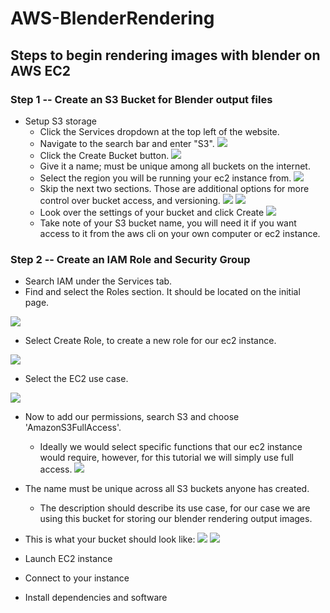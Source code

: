 # AWS-BlenderRendering

## Steps to begin rendering images with blender on AWS EC2

### Step 1 -- Create an S3 Bucket for Blender output files
  * Setup S3 storage
    * Click the Services dropdown at the top left of the website.
    * Navigate to the search bar and enter "S3".
    ![](./source-md/S3-1-SearchS3.png)
    * Click the Create Bucket button.
    ![](./source-md/S3-2-CreateBucket.png)
    * Give it a name; must be unique among all buckets on the internet.
    * Select the region you will be running your ec2 instance from.
    ![](./source-md/S3-3-SetNameAndRegion.png)
    * Skip the next two sections. 
        Those are additional options for more control over bucket access, and
        versioning.
    ![](./source-md/S3-4-SetVersioningAndLogging.png)
    ![](./source-md/S3-5-SetAccessLevels.png)
    * Look over the settings of your bucket and click Create
    ![](./source-md/S3-6-CreateBucket.png)
    * Take note of your S3 bucket name, you will need it if you want access to it from the aws cli on 
    your own computer or ec2 instance.
    
### Step 2 -- Create an IAM Role and Security Group
  * Search IAM under the Services tab.
  * Find and select the Roles section. It should be located on the initial page.
  
  ![](./source-md/IAM-1-SelectRoles.png)
  * Select Create Role, to create a new role for our ec2 instance.
  
  ![](./source-md/IAM-2-SelectCreateRole.png)
  * Select the EC2 use case.
  
  ![](./source-md/IAM-3-SelectIAMUseCase.png)
  * Now to add our permissions, search S3 and choose 'AmazonS3FullAccess'.
    * Ideally we would select specific functions that our ec2 instance would require, however, 
    for this tutorial we will simply use full access.
    ![](./source-md/IAM-4-SearchAndSelectS3Access.png)
  * The name must be unique across all S3 buckets anyone has created.
    * The description should describe its use case, for our case we are using this 
    bucket for storing our blender rendering output images.
  * This is what your bucket should look like:
  ![](./source-md/S3-7-bucketList.png)
  ![](./source-md/S3-8-insideBucket.png)
  
  * Launch EC2 instance
  
  
  * Connect to your instance
  * Install dependencies and software
